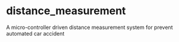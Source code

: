 # distance_measurement
A micro-controller driven distance measurement system for prevent automated car accident